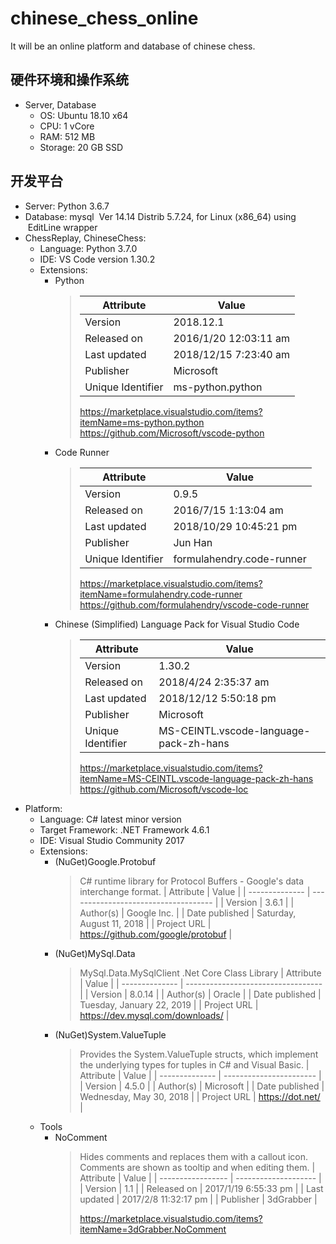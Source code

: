# chinese_chess_online

It will be an online platform and database of chinese chess.

## 硬件环境和操作系统

* Server, Database
  * OS: Ubuntu 18.10 x64
  * CPU: 1 vCore
  * RAM: 512 MB
  * Storage: 20 GB SSD

## 开发平台

* Server: Python 3.6.7
* Database: mysql
    &nbsp;Ver 14.14 Distrib 5.7.24, for Linux (x86_64) using
    &nbsp;EditLine wrapper
* ChessReplay, ChineseChess:
  * Language: Python 3.7.0
  * IDE: VS Code version 1.30.2
  * Extensions:
    * Python
      > | Attribute         | Value                 |
      > | ----------------- | --------------------- |
      > | Version           | 2018.12.1             |
      > | Released on       | 2016/1/20 12:03:11 am |
      > | Last updated      | 2018/12/15 7:23:40 am |
      > | Publisher         | Microsoft             |
      > | Unique Identifier | ms-python.python      |
      >
      > <https://marketplace.visualstudio.com/items?itemName=ms-python.python>  
      > <https://github.com/Microsoft/vscode-python>
    * Code Runner
      > | Attribute         | Value                     |
      > | ----------------- | ------------------------- |
      > | Version           | 0.9.5                     |
      > | Released on       | 2016/7/15 1:13:04 am      |
      > | Last updated      | 2018/10/29 10:45:21 pm    |
      > | Publisher         | Jun Han                   |
      > | Unique Identifier | formulahendry.code-runner |
      >
      > <https://marketplace.visualstudio.com/items?itemName=formulahendry.code-runner>  
      > <https://github.com/formulahendry/vscode-code-runner>
    * Chinese (Simplified) Language Pack for Visual Studio Code
      > | Attribute         | Value                                  |
      > | ----------------- | -------------------------------------- |
      > | Version           | 1.30.2                                 |
      > | Released on       | 2018/4/24 2:35:37 am                   |
      > | Last updated      | 2018/12/12 5:50:18 pm                  |
      > | Publisher         | Microsoft                              |
      > | Unique Identifier | MS-CEINTL.vscode-language-pack-zh-hans |
      >
      > <https://marketplace.visualstudio.com/items?itemName=MS-CEINTL.vscode-language-pack-zh-hans>  
      > <https://github.com/Microsoft/vscode-loc>
* Platform:
  * Language: C# latest minor version
  * Target Framework: .NET Framework 4.6.1
  * IDE: Visual Studio Community 2017
  * Extensions:
    * (NuGet)Google.Protobuf
      > C# runtime library for Protocol Buffers -
      > Google's data interchange format.
      > | Attribute      | Value                                |
      > | -------------- | ------------------------------------ |
      > | Version        | 3.6.1                                |
      > | Author(s)      | Google Inc.                          |
      > | Date published | Saturday, August 11, 2018            |
      > | Project URL    | <https://github.com/google/protobuf> |
    * (NuGet)MySql.Data
      > MySql.Data.MySqlClient .Net Core Class Library
      > | Attribute      | Value                              |
      > | -------------- | ---------------------------------- |
      > | Version        | 8.0.14                             |
      > | Author(s)      | Oracle                             |
      > | Date published | Tuesday, January 22, 2019          |
      > | Project URL    | <https://dev.mysql.com/downloads/> |
    * (NuGet)System.ValueTuple
      > Provides the System.ValueTuple structs, which implement
      > the underlying types for tuples in C# and Visual Basic.
      > | Attribute      | Value                   |
      > | -------------- | ----------------------- |
      > | Version        | 4.5.0                   |
      > | Author(s)      | Microsoft               |
      > | Date published | Wednesday, May 30, 2018 |
      > | Project URL    | <https://dot.net/>      |
  * Tools
    * NoComment
      > Hides comments and replaces them with a callout icon.
      > Comments are shown as tooltip and when editing them.
      > | Attribute         | Value                |
      > | ----------------- | -------------------- |
      > | Version           | 1.1                  |
      > | Released on       | 2017/1/19 6:55:33 pm |
      > | Last updated      | 2017/2/8 11:32:17 pm |
      > | Publisher         | 3dGrabber            |
      >
      > <https://marketplace.visualstudio.com/items?itemName=3dGrabber.NoComment>
